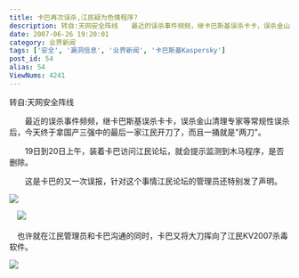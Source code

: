 ```yaml
---
title: 卡巴再次误杀,江民疑为色情程序?
description: 转自:天网安全阵线　　最近的误杀事件频频，继卡巴斯基误杀卡卡，误杀金山清理专家等常规性误杀后，今天终于拿国产三强中的最后一家江民开刀了，而且一捅就是"两刀"。　　19日到20日上午，装着卡巴访问江民论坛，就会提示监测到木马程序，是否删除。　　这是卡巴的又一次误报，针对这个事情江民论坛的管理员还特别发了声明。　　也许就在江民管理员和卡巴沟通的同时，卡巴又将大刀挥向了江民KV2007杀毒软件。...
date: 2007-06-26 19:20:01
category: 业界新闻
tags: ['安全', '漏洞信息', '业界新闻', '卡巴斯基Kaspersky']
post_id: 54
alias: 54
ViewNums: 4241
---
```


转自:天网安全阵线

　　最近的误杀事件频频，继卡巴斯基误杀卡卡，误杀金山清理专家等常规性误杀后，今天终于拿国产三强中的最后一家江民开刀了，而且一捅就是"两刀"。

　　19日到20日上午，装着卡巴访问江民论坛，就会提示监测到木马程序，是否删除。

　　这是卡巴的又一次误报，针对这个事情江民论坛的管理员还特别发了声明。

![](http://pfw.sky.net.cn/upimg/allimg/070625/1547520.jpg)

　![](http://pfw.sky.net.cn/upimg/allimg/070625/1547521.jpg)

　也许就在江民管理员和卡巴沟通的同时，卡巴又将大刀挥向了江民KV2007杀毒软件。

![](http://pfw.sky.net.cn/upimg/allimg/070625/1547522.jpg)

